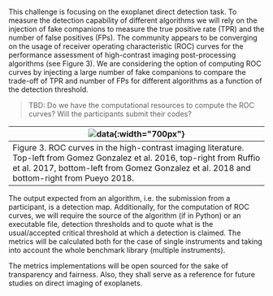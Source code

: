 This challenge is focusing on the exoplanet direct detection task. To measure the detection capability of different algorithms we will rely on the injection of fake companions to measure the true positive rate (TPR) and the number of false positives (FPs). The community appears to be converging on the usage of receiver operating characteristic (ROC) curves for the performance assessment of high-contrast imaging post-processing algorithms (see Figure 3). We are considering the option of computing ROC curves by injecting a large number of fake companions to compare the trade-off of TPR and number of FPs for different algorithms as a function of the detection threshold.

> TBD: Do we have the computational resources to compute the ROC curves? Will the participants submit their codes?

| ![data](https://raw.githubusercontent.com/carlgogo/exoimaging_challenge/master/assets/images/challenge_illustrations.003.png){:width="700px"} |
|---|
| Figure 3. ROC curves in the high-contrast imaging literature. Top-left from Gomez Gonzalez et al. 2016, top-right from Ruffio et al. 2017, bottom-left from Gomez Gonzalez et al. 2018 and bottom-right from Pueyo 2018. |

The output expected from an algorithm, i.e. the submission from a participant, is a detection map. Additionally, for the computation of ROC curves, we will require the source of the algorithm (if in Python) or an executable file, detection thresholds and to quote what is the usual/accepted critical threshold at which a detection is claimed. The metrics will be calculated both for the case of single instruments and taking into account the whole benchmark library (multiple instruments).

The metrics implementations will be open sourced for the sake of transparency and fairness. Also, they shall serve as a reference for future studies on direct imaging of exoplanets.

